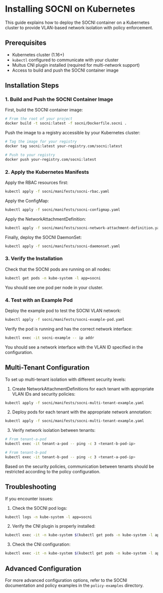 # Installing SOCNI on Kubernetes

This guide explains how to deploy the SOCNI container on a Kubernetes cluster to provide VLAN-based network isolation with policy enforcement.

## Prerequisites

- Kubernetes cluster (1.16+)
- `kubectl` configured to communicate with your cluster
- Multus CNI plugin installed (required for multi-network support)
- Access to build and push the SOCNI container image

## Installation Steps

### 1. Build and Push the SOCNI Container Image

First, build the SOCNI container image:

```bash
# From the root of your project
docker build -t socni:latest -f socni/Dockerfile.socni .
```

Push the image to a registry accessible by your Kubernetes cluster:

```bash
# Tag the image for your registry
docker tag socni:latest your-registry.com/socni:latest

# Push to your registry
docker push your-registry.com/socni:latest
```

### 2. Apply the Kubernetes Manifests

Apply the RBAC resources first:

```bash
kubectl apply -f socni/manifests/socni-rbac.yaml
```

Apply the ConfigMap:

```bash
kubectl apply -f socni/manifests/socni-configmap.yaml
```

Apply the NetworkAttachmentDefinition:

```bash
kubectl apply -f socni/manifests/socni-network-attachment-definition.yaml
```

Finally, deploy the SOCNI DaemonSet:

```bash
kubectl apply -f socni/manifests/socni-daemonset.yaml
```

### 3. Verify the Installation

Check that the SOCNI pods are running on all nodes:

```bash
kubectl get pods -n kube-system -l app=socni
```

You should see one pod per node in your cluster.

### 4. Test with an Example Pod

Deploy the example pod to test the SOCNI VLAN network:

```bash
kubectl apply -f socni/manifests/socni-example-pod.yaml
```

Verify the pod is running and has the correct network interface:

```bash
kubectl exec -it socni-example -- ip addr
```

You should see a network interface with the VLAN ID specified in the configuration.

## Multi-Tenant Configuration

To set up multi-tenant isolation with different security levels:

1. Create NetworkAttachmentDefinitions for each tenant with appropriate VLAN IDs and security policies:

```bash
kubectl apply -f socni/manifests/socni-multi-tenant-example.yaml
```

2. Deploy pods for each tenant with the appropriate network annotation:

```bash
kubectl apply -f socni/manifests/socni-multi-tenant-example.yaml
```

3. Verify network isolation between tenants:

```bash
# From tenant-a-pod
kubectl exec -it tenant-a-pod -- ping -c 3 <tenant-b-pod-ip>

# From tenant-b-pod
kubectl exec -it tenant-b-pod -- ping -c 3 <tenant-a-pod-ip>
```

Based on the security policies, communication between tenants should be restricted according to the policy configuration.

## Troubleshooting

If you encounter issues:

1. Check the SOCNI pod logs:

```bash
kubectl logs -n kube-system -l app=socni
```

2. Verify the CNI plugin is properly installed:

```bash
kubectl exec -it -n kube-system $(kubectl get pods -n kube-system -l app=socni -o jsonpath='{.items[0].metadata.name}') -- ls -la /opt/cni/bin/vlan
```

3. Check the CNI configuration:

```bash
kubectl exec -it -n kube-system $(kubectl get pods -n kube-system -l app=socni -o jsonpath='{.items[0].metadata.name}') -- cat /etc/cni/net.d/vlan.conf
```

## Advanced Configuration

For more advanced configuration options, refer to the SOCNI documentation and policy examples in the `policy-examples` directory. 